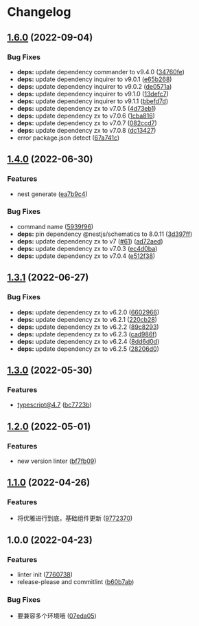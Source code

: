 # Changelog

## [1.6.0](https://github.com/powerfulyang/cli/compare/v1.4.0...v1.6.0) (2022-09-04)


### Bug Fixes

* **deps:** update dependency commander to v9.4.0 ([34760fe](https://github.com/powerfulyang/cli/commit/34760fe1a37fdbc42387d4f827f39c66c374fc3e))
* **deps:** update dependency inquirer to v9.0.1 ([e65b268](https://github.com/powerfulyang/cli/commit/e65b26886a10dd4df47397462616184fca0b2853))
* **deps:** update dependency inquirer to v9.0.2 ([de0571a](https://github.com/powerfulyang/cli/commit/de0571a4dce0c9afea652592f1c0c675ea1dd162))
* **deps:** update dependency inquirer to v9.1.0 ([13defc7](https://github.com/powerfulyang/cli/commit/13defc7151f7f16a10798af25d9705926eecad76))
* **deps:** update dependency inquirer to v9.1.1 ([bbefd7d](https://github.com/powerfulyang/cli/commit/bbefd7dc2fd27faa14b5be1d03b2c6e06fba2f26))
* **deps:** update dependency zx to v7.0.5 ([4d73eb1](https://github.com/powerfulyang/cli/commit/4d73eb1f76f5feb2654a68edbe9ee7ce9263bff7))
* **deps:** update dependency zx to v7.0.6 ([1cba816](https://github.com/powerfulyang/cli/commit/1cba8161ccf5b37034e99f15266ebe8064df7d8c))
* **deps:** update dependency zx to v7.0.7 ([082ccd7](https://github.com/powerfulyang/cli/commit/082ccd77ea0ad7df75baabe4e52e608aa5572c0f))
* **deps:** update dependency zx to v7.0.8 ([dc13427](https://github.com/powerfulyang/cli/commit/dc13427b1655f42844a889ac525349a274d0d1d9))
* error package.json detect ([67a741c](https://github.com/powerfulyang/cli/commit/67a741c15e50fb8a95b81cdcfa7b5fa3b978f3f6))

## [1.4.0](https://github.com/powerfulyang/cli/compare/v1.3.1...v1.4.0) (2022-06-30)


### Features

* nest generate ([ea7b9c4](https://github.com/powerfulyang/cli/commit/ea7b9c41a82b2ba459b5e3449f88950db6c77d0b))


### Bug Fixes

* command name ([5939f96](https://github.com/powerfulyang/cli/commit/5939f9665e9f1e38ec6da266cd45934fb99b7be9))
* **deps:** pin dependency @nestjs/schematics to 8.0.11 ([3d397ff](https://github.com/powerfulyang/cli/commit/3d397ff06b722351bf23f93b8d89d83f9f7458b8))
* **deps:** update dependency zx to v7 ([#61](https://github.com/powerfulyang/cli/issues/61)) ([ad72aed](https://github.com/powerfulyang/cli/commit/ad72aed99b70b2339a9d20368eb43ca314a9f59e))
* **deps:** update dependency zx to v7.0.3 ([ec4d0ba](https://github.com/powerfulyang/cli/commit/ec4d0ba432ebb0dbd36633b7da7a10446859be1c))
* **deps:** update dependency zx to v7.0.4 ([e512f38](https://github.com/powerfulyang/cli/commit/e512f38c5f403f2301be35498e7670fe6f13fda2))

## [1.3.1](https://github.com/powerfulyang/cli/compare/v1.3.0...v1.3.1) (2022-06-27)


### Bug Fixes

* **deps:** update dependency zx to v6.2.0 ([6602966](https://github.com/powerfulyang/cli/commit/660296662e28e50ef8100ccd30a250070a8a0773))
* **deps:** update dependency zx to v6.2.1 ([220cb28](https://github.com/powerfulyang/cli/commit/220cb28bcf0823718256e78ff105b3739157fb29))
* **deps:** update dependency zx to v6.2.2 ([89c8293](https://github.com/powerfulyang/cli/commit/89c8293bcd6af10dbdbd3905bbf1189fc7bc7b5a))
* **deps:** update dependency zx to v6.2.3 ([cad986f](https://github.com/powerfulyang/cli/commit/cad986f8c21a9abe696ae42e2244b37a76be3bc4))
* **deps:** update dependency zx to v6.2.4 ([8dd6d0d](https://github.com/powerfulyang/cli/commit/8dd6d0df49227e606d3180d47c7f7bbf22bb3b04))
* **deps:** update dependency zx to v6.2.5 ([28206d0](https://github.com/powerfulyang/cli/commit/28206d05cdfd327a2a0fc92d32c3cbf9c9b62e50))

## [1.3.0](https://github.com/powerfulyang/cli/compare/v1.2.0...v1.3.0) (2022-05-30)


### Features

* typescript@4.7 ([bc7723b](https://github.com/powerfulyang/cli/commit/bc7723b1cb8618b510c0aae8510440d38d2f4805))

## [1.2.0](https://github.com/powerfulyang/cli/compare/v1.1.0...v1.2.0) (2022-05-01)


### Features

* new version linter ([bf7fb09](https://github.com/powerfulyang/cli/commit/bf7fb09a7809f15bff387a1f886ac27fdc584be4))

## [1.1.0](https://github.com/powerfulyang/cli/compare/v1.0.0...v1.1.0) (2022-04-26)


### Features

* 将优雅进行到底，基础组件更新 ([9772370](https://github.com/powerfulyang/cli/commit/97723700fbcb6d24cc704b71092c09768794e9da))

## 1.0.0 (2022-04-23)


### Features

* linter init ([7760738](https://github.com/powerfulyang/cli/commit/77607383e652fc66d61b0a6e5581645c368449b3))
* release-please and commitlint ([b60b7ab](https://github.com/powerfulyang/cli/commit/b60b7abecaa6b1f40b3349a76da07a060d57d1c0))


### Bug Fixes

* 要兼容多个环境哦 ([07eda05](https://github.com/powerfulyang/cli/commit/07eda051bb25f9da7619b045f5b5c0cb6abc8b12))
